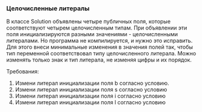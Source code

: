 
### Целочисленные литералы

В классе Solution объявлены четыре публичных поля, которые соответствуют четырем целочисленным типам.
При объявлении эти поля инициализируются разными значениями - целочисленными литералами.
Но программа не компилируется, и нужно это исправить. Для этого внеси минимальные изменения
в значения полей так, чтобы тип переменной соответствовал типу целочисленного литерала.
Можно изменять только знак и тип литерала, не изменяя цифры и их порядок.


Требования:
1.	Измени литерал инициализации поля b согласно условию.
2.	Измени литерал инициализации поля s согласно условию
3.	Измени литерал инициализации поля i согласно условию
4.	Измени литерал инициализации поля l согласно условию


